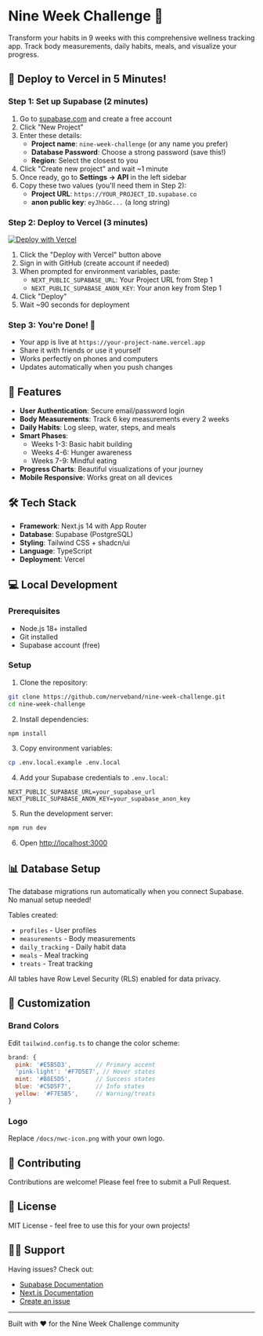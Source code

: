 # Nine Week Challenge 🎯

Transform your habits in 9 weeks with this comprehensive wellness tracking app. Track body measurements, daily habits, meals, and visualize your progress.

## 🚀 Deploy to Vercel in 5 Minutes!

### Step 1: Set up Supabase (2 minutes)

1. Go to [supabase.com](https://supabase.com) and create a free account
2. Click "New Project"
3. Enter these details:
   - **Project name**: `nine-week-challenge` (or any name you prefer)
   - **Database Password**: Choose a strong password (save this!)
   - **Region**: Select the closest to you
4. Click "Create new project" and wait ~1 minute
5. Once ready, go to **Settings → API** in the left sidebar
6. Copy these two values (you'll need them in Step 2):
   - **Project URL**: `https://YOUR_PROJECT_ID.supabase.co`
   - **anon public key**: `eyJhbGc...` (a long string)

### Step 2: Deploy to Vercel (3 minutes)

[![Deploy with Vercel](https://vercel.com/button)](https://vercel.com/new/clone?repository-url=https://github.com/nerveband/nine-week-challenge&env=NEXT_PUBLIC_SUPABASE_URL,NEXT_PUBLIC_SUPABASE_ANON_KEY&envDescription=Required%20Supabase%20credentials&envLink=https://github.com/nerveband/nine-week-challenge/blob/main/.env.local.example&project-name=nine-week-challenge&repository-name=nine-week-challenge)

1. Click the "Deploy with Vercel" button above
2. Sign in with GitHub (create account if needed)
3. When prompted for environment variables, paste:
   - `NEXT_PUBLIC_SUPABASE_URL`: Your Project URL from Step 1
   - `NEXT_PUBLIC_SUPABASE_ANON_KEY`: Your anon key from Step 1
4. Click "Deploy"
5. Wait ~90 seconds for deployment

### Step 3: You're Done! 🎉

- Your app is live at `https://your-project-name.vercel.app`
- Share it with friends or use it yourself
- Works perfectly on phones and computers
- Updates automatically when you push changes

## 📱 Features

- **User Authentication**: Secure email/password login
- **Body Measurements**: Track 6 key measurements every 2 weeks
- **Daily Habits**: Log sleep, water, steps, and meals
- **Smart Phases**: 
  - Weeks 1-3: Basic habit building
  - Weeks 4-6: Hunger awareness
  - Weeks 7-9: Mindful eating
- **Progress Charts**: Beautiful visualizations of your journey
- **Mobile Responsive**: Works great on all devices

## 🛠 Tech Stack

- **Framework**: Next.js 14 with App Router
- **Database**: Supabase (PostgreSQL)
- **Styling**: Tailwind CSS + shadcn/ui
- **Language**: TypeScript
- **Deployment**: Vercel

## 💻 Local Development

### Prerequisites

- Node.js 18+ installed
- Git installed
- Supabase account (free)

### Setup

1. Clone the repository:
```bash
git clone https://github.com/nerveband/nine-week-challenge.git
cd nine-week-challenge
```

2. Install dependencies:
```bash
npm install
```

3. Copy environment variables:
```bash
cp .env.local.example .env.local
```

4. Add your Supabase credentials to `.env.local`:
```
NEXT_PUBLIC_SUPABASE_URL=your_supabase_url
NEXT_PUBLIC_SUPABASE_ANON_KEY=your_supabase_anon_key
```

5. Run the development server:
```bash
npm run dev
```

6. Open [http://localhost:3000](http://localhost:3000)

## 📊 Database Setup

The database migrations run automatically when you connect Supabase. No manual setup needed!

Tables created:
- `profiles` - User profiles
- `measurements` - Body measurements
- `daily_tracking` - Daily habit data
- `meals` - Meal tracking
- `treats` - Treat tracking

All tables have Row Level Security (RLS) enabled for data privacy.

## 🎨 Customization

### Brand Colors

Edit `tailwind.config.ts` to change the color scheme:

```javascript
brand: {
  pink: '#E5B5D3',       // Primary accent
  'pink-light': '#F7D5E7', // Hover states
  mint: '#B8E5D5',       // Success states
  blue: '#C5D5F7',       // Info states
  yellow: '#F7E5B5',     // Warning/treats
}
```

### Logo

Replace `/docs/nwc-icon.png` with your own logo.

## 🤝 Contributing

Contributions are welcome! Please feel free to submit a Pull Request.

## 📄 License

MIT License - feel free to use this for your own projects!

## 🙋‍♀️ Support

Having issues? Check out:
- [Supabase Documentation](https://supabase.com/docs)
- [Next.js Documentation](https://nextjs.org/docs)
- [Create an issue](https://github.com/nerveband/nine-week-challenge/issues)

---

Built with ❤️ for the Nine Week Challenge community
